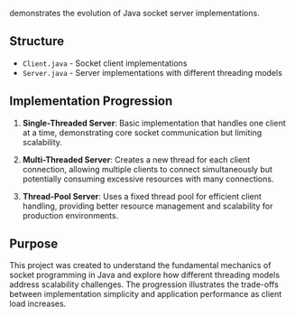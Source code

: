 demonstrates the evolution of Java socket server implementations.

## Structure
- `Client.java` - Socket client implementations
- `Server.java` - Server implementations with different threading models

## Implementation Progression
1. **Single-Threaded Server**: Basic implementation that handles one client at a time, demonstrating core socket communication but limiting scalability.

2. **Multi-Threaded Server**: Creates a new thread for each client connection, allowing multiple clients to connect simultaneously but potentially consuming excessive resources with many connections.

3. **Thread-Pool Server**: Uses a fixed thread pool for efficient client handling, providing better resource management and scalability for production environments.

## Purpose
This project was created to understand the fundamental mechanics of socket programming in Java and explore how different threading models address scalability challenges. The progression illustrates the trade-offs between implementation simplicity and application performance as client load increases.
